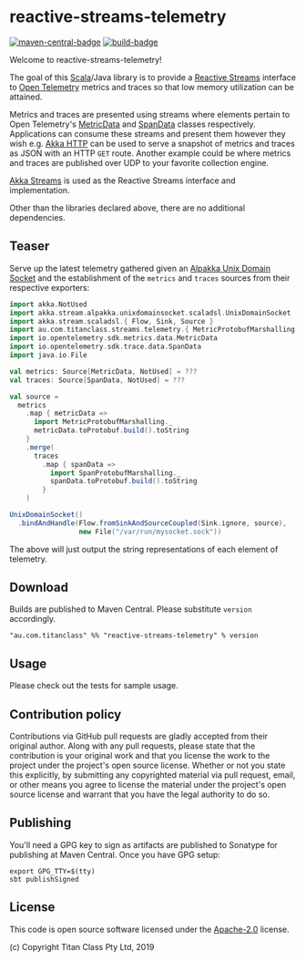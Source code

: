 # reactive-streams-telemetry #

[![maven-central-badge][]][maven-central] [![build-badge][]][build]

[maven-central]:         https://search.maven.org/#search%7Cga%7C1%7Creactive-streams-telemetry
[maven-central-badge]:   https://maven-badges.herokuapp.com/maven-central/au.com.titanclass/reactive-streams-telemetry_2.13/badge.svg
[build]:                 https://circleci.com/gh/titanclass/reactive-streams-telemetry
[build-badge]:           https://circleci.com/gh/titanclass/reactive-streams-telemetry.svg?style=shield

Welcome to reactive-streams-telemetry!

The goal of this [Scala](https://www.scala-lang.org/)/Java library is to provide a [Reactive Streams](http://www.reactive-streams.org/) interface to [Open Telemetry](https://github.com/open-telemetry/opentelemetry-java) metrics and traces so that low memory utilization can be attained.

Metrics and traces are presented using streams where elements pertain to Open Telemetry's [MetricData](https://github.com/open-telemetry/opentelemetry-java/blob/master/sdk/src/main/java/io/opentelemetry/sdk/metrics/data/MetricData.java)
and [SpanData](https://github.com/open-telemetry/opentelemetry-java/blob/master/sdk/src/main/java/io/opentelemetry/sdk/trace/data/SpanData.java) classes respectively. 
Applications can consume these streams and present them 
however they wish e.g. [Akka HTTP](https://doc.akka.io/docs/akka-http/current/) can be used to serve a snapshot of metrics and traces as JSON
with an HTTP `GET` route. Another example could be where metrics and traces are published
over UDP to your favorite collection engine.

[Akka Streams](https://doc.akka.io/docs/akka/2.6/stream/)
is used as the Reactive Streams interface and implementation.

Other than the libraries declared above, there are no additional dependencies.

## Teaser

Serve up the latest telemetry gathered given an [Alpakka Unix Domain Socket](https://doc.akka.io/docs/alpakka/current/unix-domain-socket.html) 
and the establishment of the `metrics` and `traces` sources from their respective exporters:

```scala
import akka.NotUsed
import akka.stream.alpakka.unixdomainsocket.scaladsl.UnixDomainSocket
import akka.stream.scaladsl.{ Flow, Sink, Source }
import au.com.titanclass.streams.telemetry.{ MetricProtobufMarshalling, SpanProtobufMarshalling }
import io.opentelemetry.sdk.metrics.data.MetricData
import io.opentelemetry.sdk.trace.data.SpanData
import java.io.File

val metrics: Source[MetricData, NotUsed] = ???
val traces: Source[SpanData, NotUsed] = ???

val source =
  metrics
    .map { metricData =>
      import MetricProtobufMarshalling._
      metricData.toProtobuf.build().toString
    }
    .merge(
      traces
        .map { spanData =>
          import SpanProtobufMarshalling._
          spanData.toProtobuf.build().toString
        }
    )

UnixDomainSocket()
  .bindAndHandle(Flow.fromSinkAndSourceCoupled(Sink.ignore, source),
                 new File("/var/run/mysocket.sock"))
```

The above will just output the string representations of each element of telemetry.

## Download

Builds are published to Maven Central. Please substitute `version` accordingly.

```
"au.com.titanclass" %% "reactive-streams-telemetry" % version
```

## Usage

Please check out the tests for sample usage.

## Contribution policy ##

Contributions via GitHub pull requests are gladly accepted from their original author. Along with
any pull requests, please state that the contribution is your original work and that you license
the work to the project under the project's open source license. Whether or not you state this
explicitly, by submitting any copyrighted material via pull request, email, or other means you
agree to license the material under the project's open source license and warrant that you have the
legal authority to do so.

## Publishing ##

You'll need a GPG key to sign as artifacts are published to Sonatype for publishing at Maven Central.
Once you have GPG setup:

```
export GPG_TTY=$(tty)
sbt publishSigned
```

## License ##

This code is open source software licensed under the
[Apache-2.0](http://www.apache.org/licenses/LICENSE-2.0) license.

(c) Copyright Titan Class Pty Ltd, 2019